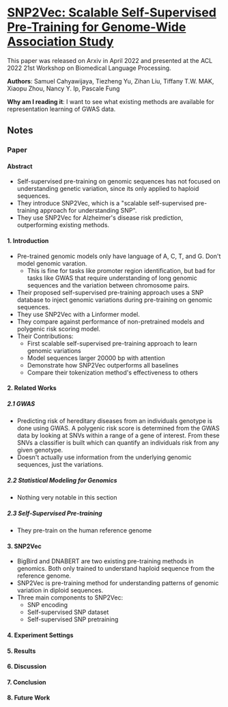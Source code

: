 # [SNP2Vec: Scalable Self-Supervised Pre-Training for Genome-Wide Association Study](https://arxiv.org/pdf/2204.06699.pdf)

This paper was released on Arxiv in April 2022 and presented at the ACL 2022 21st Workshop on Biomedical Language Processing.

**Authors**: Samuel Cahyawijaya, Tiezheng Yu, Zihan Liu, Tiffany T.W. MAK, Xiaopu Zhou, Nancy Y. Ip, Pascale Fung

**Why am I reading it**: I want to see what existing methods are available for representation learning of GWAS data.

## Notes

### Paper

#### Abstract
- Self-supervised pre-training on genomic sequences has not focused on understanding genetic variation, since its only applied to haploid sequences.
- They introduce SNP2Vec, which is a "scalable self-supervised pre-training approach for understanding SNP".
- They use SNP2Vec for Alzheimer's disease risk prediction, outperforming existing methods.

#### 1. Introduction
- Pre-trained genomic models only have language of A, C, T, and G. Don't model genomic varation.
    - This is fine for tasks like promoter region identification, but bad for tasks like GWAS that require understanding of long genomic sequences and the variation between chromosome pairs.
- Their proposed self-supervised pre-training approach uses a SNP database to inject genomic variations during pre-training on genomic sequences.
- They use SNP2Vec with a Linformer model.
- They compare against performance of non-pretrained models and polygenic risk scoring model.
- Their Contributions:
    - First scalable self-supervised pre-training approach to learn genomic variations
    - Model sequences larger 20000 bp with attention
    - Demonstrate how SNP2Vec outperforms all baselines
    - Compare their tokenization method's effectiveness to others


#### 2. Related Works
##### 2.1 GWAS
- Predicting risk of hereditary diseases from an individuals genotype is done using GWAS. A polygenic risk score is determined from the GWAS data by looking at SNVs within a range of a gene of interest. From these SNVs a classifier is built which can quantify an individuals risk from any given genotype.
- Doesn't actually use information from the underlying genomic sequences, just the variations.

##### 2.2 Statistical Modeling for Genomics
- Nothing very notable in this section

##### 2.3 Self-Supervised Pre-training
- They pre-train on the human reference genome

#### 3. SNP2Vec
- BigBird and DNABERT are two existing pre-training methods in genomics. Both only trained to understand haploid sequence from the reference genome.
- SNP2Vec is pre-training method for understanding patterns of genomic variation in diploid sequences.
- Three main components to SNP2Vec:
    - SNP encoding
    - Self-supervised SNP dataset
    - Self-supervised SNP pretraining
    

#### 4. Experiment Settings

#### 5. Results

#### 6. Discussion

#### 7. Conclusion

#### 8. Future Work


